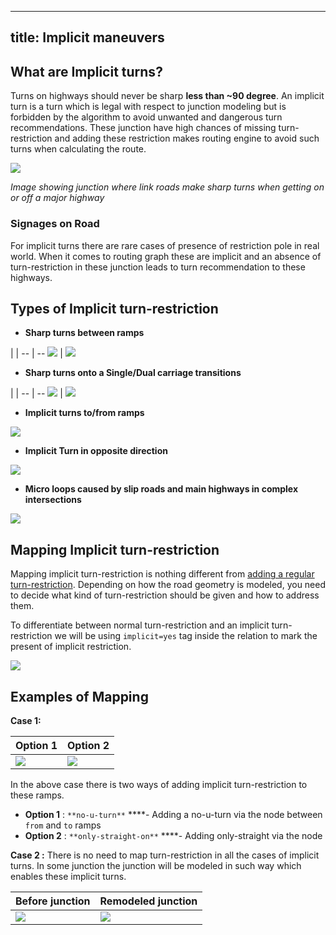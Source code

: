 
---
title: Implicit maneuvers
---

## What are Implicit turns?

Turns on highways should never be sharp **less than ~90 degree**. An implicit turn is a turn which is legal with respect to junction modeling but is forbidden by the algorithm to avoid unwanted and dangerous turn recommendations. These junction have high chances of missing turn-restriction and adding these restriction makes routing engine to avoid such turns when calculating the route.

![](https://github.com/mapbox/mapping/blob/implicit-trs/images/implicit-trs/image1.png?raw=true) 

*Image showing junction where* *link roads make sharp turns when getting on or off a major highway*

### Signages on Road

For implicit turns there are rare cases of presence of restriction pole in real world. When it comes to routing graph these are implicit and an absence of turn-restriction in these junction leads to turn recommendation to these highways. 

## Types of Implicit turn-restriction

- **Sharp turns between ramps**

| |
-- | --
![](https://github.com/mapbox/mapping/blob/implicit-trs/images/implicit-trs/image2.png?raw=true) | ![](https://github.com/mapbox/mapping/blob/implicit-trs/images/implicit-trs/image3.png?raw=true)

- **Sharp turns onto a Single/Dual carriage transitions**

| |
-- | --
![](https://github.com/mapbox/mapping/blob/implicit-trs/images/implicit-trs/image4.png?raw=true) | ![](https://github.com/mapbox/mapping/blob/implicit-trs/images/implicit-trs/image5.png?raw=true)

- **Implicit turns to/from ramps**

![](https://github.com/mapbox/mapping/blob/implicit-trs/images/implicit-trs/image6.png?raw=true)

- **Implicit Turn in opposite direction**

![](https://github.com/mapbox/mapping/blob/implicit-trs/images/implicit-trs/image7.png?raw=true)

- **Micro loops caused by slip roads and main highways in complex intersections**

![](https://github.com/mapbox/mapping/blob/implicit-trs/images/implicit-trs/image8.png?raw=true)

## Mapping Implicit turn-restriction

Mapping implicit turn-restriction is nothing different from [adding a regular turn-restriction](https://www.mapbox.com/mapping/mapping-for-navigation/adding-turn-restrictions/). Depending on how the road geometry is modeled, you need to decide what kind of turn-restriction should be given and how to address them. 

To differentiate between normal turn-restriction and an implicit turn-restriction we will be using `implicit=yes` tag inside the relation to mark the present of implicit restriction. 

![](https://github.com/mapbox/mapping/blob/implicit-trs/images/implicit-trs/image13.png?raw=true)

## Examples of Mapping

**Case 1:**

Option 1 | Option 2
-- | --
![](https://github.com/mapbox/mapping/blob/implicit-trs/images/implicit-trs/image10.png?raw=true) | ![](https://github.com/mapbox/mapping/blob/implicit-trs/images/implicit-trs/image9.png?raw=true)

In the above case there is two ways of adding implicit turn-restriction to these ramps. 

- **Option 1** : `**no-u-turn**` ****- Adding a no-u-turn via the node between `from` and `to`  ramps
- **Option 2** : `**only-straight-on**` ****- Adding only-straight via the node

**Case 2 :** 
There is no need to map turn-restriction in all the cases of implicit turns. In some junction the junction will be modeled in such way which enables these implicit turns. 

Before junction | Remodeled junction
-- | --
![](https://github.com/mapbox/mapping/blob/implicit-trs/images/implicit-trs/image11.png?raw=true) | ![](https://github.com/mapbox/mapping/blob/implicit-trs/images/implicit-trs/image12.png?raw=true)





